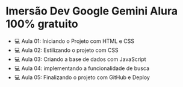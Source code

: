 # Imersão Dev Google Gemini Alura 100% gratuito
- :computer: Aula 01: Iniciando o Projeto com HTML e CSS
- :computer: Aula 02: Estilizando o projeto com CSS
- :computer: Aula 03: Criando a base de dados com JavaScript
- :computer: Aula 04: implementando a funcionalidade de busca 
- :computer: Aula 05: Finalizando o projeto com GitHub e Deploy